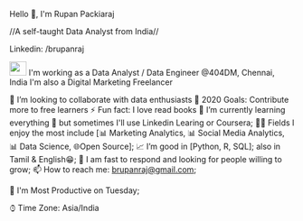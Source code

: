 Hello 👋, I'm Rupan Packiaraj 

//A self-taught Data Analyst from India//

Linkedin: /brupanraj


<img src="https://camo.githubusercontent.com/63371d36886ee658f5a97401f393e1ab1684b2fd3de674b8f5efc7d410b2a3d0/68747470733a2f2f6d656469612e67697068792e636f6d2f6d656469612f57556c706c634d704f43456d5447427442572f67697068792e676966" width="30" height="25">
I'm working as a Data Analyst / Data Engineer @404DM, Chennai, India
I'm also a Digital Marketing Freelancer
 
👯 I’m looking to collaborate with data enthusiasts
🥅 2020 Goals: Contribute more to free learners
⚡ Fun fact: I love read books
📖 I’m currently learning everything 🤣 but sometimes I'll use Linkedin Learing or Coursera;
🤹🏽 Fields I enjoy the most include [📊 Marketing Analytics, 📊 Social Media Analytics, 📊 Data Science, 🌐Open Source];
📈 I’m good in [Python, R, SQL]; also in Tamil & English😁;
💬 I am fast to respond and looking for people willing to grow;
📫 How to reach me: brupanraj@gmail.com;


📅 I'm Most Productive on Tuesday;

⌚︎ Time Zone: Asia/India
